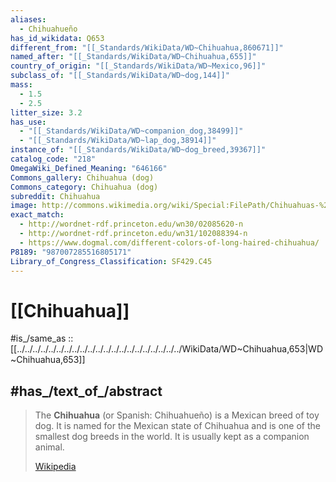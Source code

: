 ```yaml
---
aliases:
  - Chihuahueño
has_id_wikidata: Q653
different_from: "[[_Standards/WikiData/WD~Chihuahua,860671]]"
named_after: "[[_Standards/WikiData/WD~Chihuahua,655]]"
country_of_origin: "[[_Standards/WikiData/WD~Mexico,96]]"
subclass_of: "[[_Standards/WikiData/WD~dog,144]]"
mass:
  - 1.5
  - 2.5
litter_size: 3.2
has_use:
  - "[[_Standards/WikiData/WD~companion_dog,38499]]"
  - "[[_Standards/WikiData/WD~lap_dog,38914]]"
instance_of: "[[_Standards/WikiData/WD~dog_breed,39367]]"
catalog_code: "218"
OmegaWiki_Defined_Meaning: "646166"
Commons_gallery: Chihuahua (dog)
Commons_category: Chihuahua (dog)
subreddit: Chihuahua
image: http://commons.wikimedia.org/wiki/Special:FilePath/Chihuahuas-%20Holly%2C%20Nina%2C%20Doralice.jpg
exact_match:
  - http://wordnet-rdf.princeton.edu/wn30/02085620-n
  - http://wordnet-rdf.princeton.edu/wn31/102088394-n
  - https://www.dogmal.com/different-colors-of-long-haired-chihuahua/
P8189: "987007285516805171"
Library_of_Congress_Classification: SF429.C45
---
```

# [[Chihuahua]] 

#is_/same_as :: [[../../../../../../../../../../../../../../../../../../../../../WikiData/WD~Chihuahua,653|WD~Chihuahua,653]] 

## #has_/text_of_/abstract 

> The **Chihuahua** (or Spanish: Chihuahueño) is a Mexican breed of toy dog. 
> It is named for the Mexican state of Chihuahua 
> and is one of the smallest dog breeds in the world. 
> It is usually kept as a companion animal.
>
> [Wikipedia](https://en.wikipedia.org/wiki/Chihuahua%20(dog%20breed)) 


